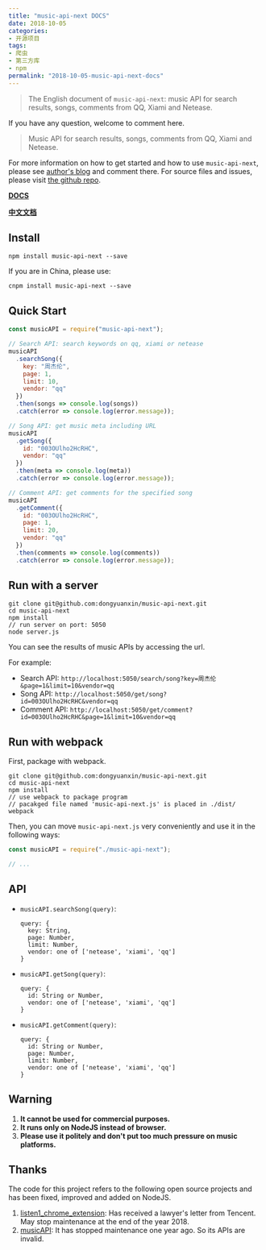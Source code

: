 ```yaml
---
title: "music-api-next DOCS"
date: 2018-10-05
categories:
- 开源项目
tags:
- 爬虫
- 第三方库
- npm
permalink: "2018-10-05-music-api-next-docs"
---
```


> The English document of `music-api-next`: music API for search results, songs, comments from QQ, Xiami and Netease.

If you have any question, welcome to comment here.

<!-- more -->

> Music API for search results, songs, comments from QQ, Xiami and Netease.

For more information on how to get started and how to use `music-api-next`, please see [author's blog](https://godbmw.com/) and comment there. For source files and issues, please visit [the github repo](https://github.com/dongyuanxin/music-api-next).

[**DOCS**](https://godbmw.com/passage/62)

[**中文文档**](https://godbmw.com/passage/63)

## Install

```
npm install music-api-next --save
```

If you are in China, please use:

```
cnpm install music-api-next --save
```

## Quick Start

```javascript
const musicAPI = require("music-api-next");

// Search API: search keywords on qq, xiami or netease
musicAPI
  .searchSong({
    key: "周杰伦",
    page: 1,
    limit: 10,
    vendor: "qq"
  })
  .then(songs => console.log(songs))
  .catch(error => console.log(error.message));

// Song API: get music meta including URL
musicAPI
  .getSong({
    id: "003OUlho2HcRHC",
    vendor: "qq"
  })
  .then(meta => console.log(meta))
  .catch(error => console.log(error.message));

// Comment API: get comments for the specified song
musicAPI
  .getComment({
    id: "003OUlho2HcRHC",
    page: 1,
    limit: 20,
    vendor: "qq"
  })
  .then(comments => console.log(comments))
  .catch(error => console.log(error.message));
```

## Run with a server

```shell
git clone git@github.com:dongyuanxin/music-api-next.git
cd music-api-next
npm install
// run server on port: 5050
node server.js
```

You can see the results of music APIs by accessing the url.

For example:

- Search API: `http://localhost:5050/search/song?key=周杰伦&page=1&limit=10&vendor=qq`
- Song API: `http://localhost:5050/get/song?id=003OUlho2HcRHC&vendor=qq`
- Comment API: `http://localhost:5050/get/comment?id=003OUlho2HcRHC&page=1&limit=10&vendor=qq`

## Run with webpack

First, package with webpack.

```shell
git clone git@github.com:dongyuanxin/music-api-next.git
cd music-api-next
npm install
// use webpack to package program
// pacakged file named 'music-api-next.js' is placed in ./dist/
webpack
```

Then, you can move `music-api-next.js` very conveniently and use it in the following ways:

```javascript
const musicAPI = require("./music-api-next");

// ...
```

## API

- `musicAPI.searchSong(query)`:

  ```
  query: {
    key: String,
    page: Number,
    limit: Number,
    vendor: one of ['netease', 'xiami', 'qq']
  }
  ```

- `musicAPI.getSong(query)`:

  ```
  query: {
    id: String or Number,
    vendor: one of ['netease', 'xiami', 'qq']
  }
  ```

- `musicAPI.getComment(query)`:

  ```
  query: {
    id: String or Number,
    page: Number,
    limit: Number,
    vendor: one of ['netease', 'xiami', 'qq']
  }
  ```

## Warning

1. **It cannot be used for commercial purposes.**
2. **It runs only on NodeJS instead of browser.**
3. **Please use it politely and don't put too much pressure on music platforms.**

## Thanks

The code for this project refers to the following open source projects and has been fixed, improved and added on NodeJS.

1. [listen1_chrome_extension](https://github.com/listen1/listen1_chrome_extension): Has received a lawyer's letter from Tencent. May stop maintenance at the end of the year 2018.
2. [musicAPI](https://github.com/LIU9293/musicAPI): It has stopped maintenance one year ago. So its APIs are invalid.
